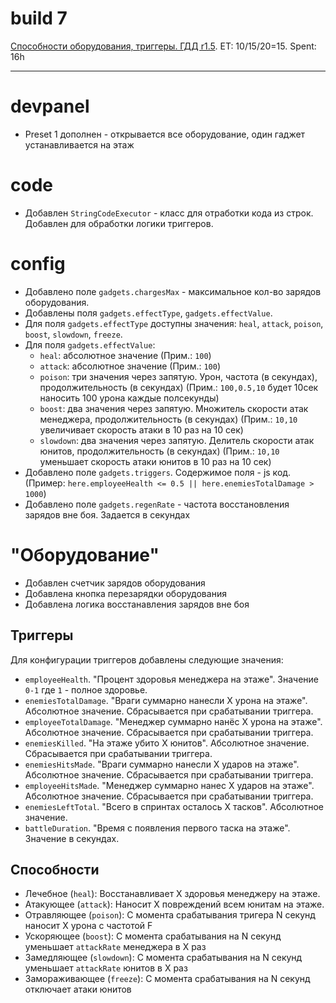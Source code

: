 # build 7
[Способности оборудования, триггеры. ГДД r1.5](https://redmine.tamashi.games/issues/6754). ET: 10/15/20=15. Spent: 16h

---

# devpanel
- Preset 1 дополнен - открывается все оборудование, один гаджет устанавливается на этаж
# code
- Добавлен `StringCodeExecutor` - класс для отработки кода из строк. Добавлен для обработки логики триггеров.
# config
- Добавлено поле `gadgets.chargesMax` - максимальное кол-во зарядов оборудования.
- Добавлены поля `gadgets.effectType`, `gadgets.effectValue`. 
- Для поля `gadgets.effectType` доступны значения: `heal`, `attack`, `poison`, `boost`, `slowdown`, `freeze`.
- Для поля `gadgets.effectValue`:
	- `heal`: абсолютное значение (Прим.: `100`)
	- `attack`: абсолютное значение (Прим.: `100`)
	- `poison`: три значения через запятую. Урон, частота (в секундах), продолжительность (в секундах) (Прим.: `100,0.5,10` будет 10сек наносить 100 урона каждые полсекунды)
	- `boost`: два значения через запятую. Множитель скорости атак менеджера, продолжительность (в секундах) (Прим.: `10,10` увеличивает скорость атаки в 10 раз на 10 сек)
	- `slowdown`: два значения через запятую. Делитель скорости атак юнитов, продолжительность (в секундах) (Прим.: `10,10` уменьшает скорость атаки юнитов в 10 раз на 10 сек)
- Добавлено поле `gadgets.triggers`. Содержимое поля - js код. (Пример: `here.employeeHealth <= 0.5 || here.enemiesTotalDamage > 1000`)
- Добавлено поле `gadgets.regenRate` - частота восстановления зарядов вне боя. Задается в секундах

# "Оборудование"
- Добавлен счетчик зарядов оборудования
- Добавлена кнопка перезарядки оборудования
- Добавлена логика восстанавления зарядов вне боя
## Триггеры
Для конфигурации триггеров добавлены следующие значения:
- `employeeHealth`. "Процент здоровья менеджера на этаже". Значение `0-1` где `1` - полное здоровье. 
- `enemiesTotalDamage`. "Враги суммарно нанесли X урона на этаже". Абсолютное значение. Сбрасывается при срабатывании триггера.
- `employeeTotalDamage`. "Менеджер суммарно нанёс X урона на этаже". Абсолютное значение. Сбрасывается при срабатывании триггера.
- `enemiesKilled`. "На этаже убито X юнитов". Абсолютное значение. Сбрасывается при срабатывании триггера.
- `enemiesHitsMade`. "Враги суммарно нанесли X ударов на этаже". Абсолютное значение. Сбрасывается при срабатывании триггера.
- `employeeHitsMade`. "Менеджер суммарно нанес X ударов на этаже". Абсолютное значение. Сбрасывается при срабатывании триггера.
- `enemiesLeftTotal`. "Всего в спринтах осталось X тасков". Абсолютное значение.
- `battleDuration`. "Время с появления первого таска на этаже". Значение в секундах.

## Способности
- Лечебное (`heal`): Восстанавливает X здоровья менеджеру на этаже.
- Атакующее (`attack`): Наносит X повреждений всем юнитам на этаже.
- Отравляющее (`poison`): С момента срабатывания тригера N секунд наносит X урона с частотой F
- Ускоряющее (`boost`): С момента срабатывания на N секунд уменьшает `attackRate` менеджера в X раз
-  Замедляющее (`slowdown`): С момента срабатывания на N секунд уменьшает `attackRate` юнитов в X раз
- Замораживающее (`freeze`): С момента срабатывания на N секунд отключает атаки юнитов
